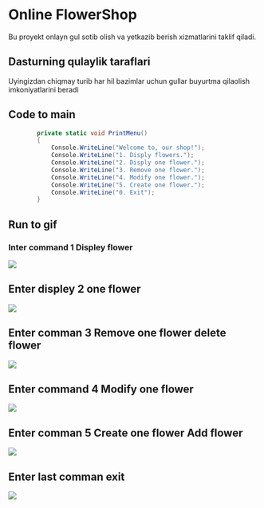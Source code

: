 # Online FlowerShop

Bu proyekt onlayn gul sotib olish va yetkazib berish xizmatlarini taklif qiladi.

## Dasturning qulaylik taraflari 
Uyingizdan chiqmay turib har hil bazimlar uchun gullar buyurtma qilaolish imkoniyatlarini beradi
## Code to main
``` c#
        private static void PrintMenu()
        {
            Console.WriteLine("Welcome to, our shop!");
            Console.WriteLine("1. Disply flowers.");
            Console.WriteLine("2. Disply one flower.");
            Console.WriteLine("3. Remove one flower.");
            Console.WriteLine("4. Modify one flower.");
            Console.WriteLine("5. Create one flower.");
            Console.WriteLine("0. Exit");
        }
 ```
 ## Run to gif
 ### Inter command 1 Displey flower
![](/Assets/code-run3.gif)
## Enter displey 2 one flower
![](/Assets/code-run4.gif)
## Enter comman 3 Remove one flower delete flower
![](/Assets/code-run5.gif)
## Enter command 4 Modify one flower
![](/Assets/code-run6.gif)
## Enter comman 5 Create one flower Add flower
![](/Assets/code-run7.gif)
## Enter last comman exit
![](/Assets/code-run8.gif)